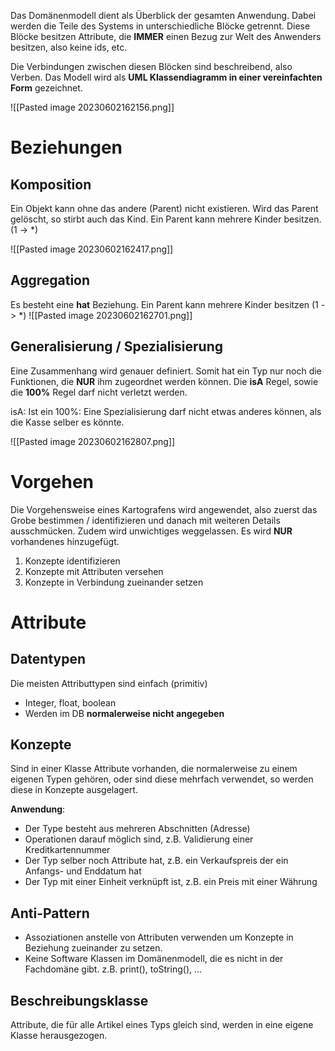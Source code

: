 Das Domänenmodell dient als Überblick der gesamten Anwendung. Dabei werden die Teile des Systems in unterschiedliche Blöcke getrennt. Diese Blöcke besitzen Attribute, die **IMMER** einen Bezug zur Welt des Anwenders besitzen, also keine ids, etc.

Die Verbindungen zwischen diesen Blöcken sind beschreibend, also Verben. Das Modell wird als **UML Klassendiagramm in einer vereinfachten Form** gezeichnet.

![[Pasted image 20230602162156.png]]

# Beziehungen

## Komposition
Ein Objekt kann ohne das andere (Parent) nicht existieren. Wird das Parent gelöscht, so stirbt auch das Kind. Ein Parent kann mehrere Kinder besitzen. (1 -> \*)

![[Pasted image 20230602162417.png]]

## Aggregation
Es besteht eine **hat** Beziehung. Ein Parent kann mehrere Kinder besitzen (1 -> \*) 
![[Pasted image 20230602162701.png]]

## Generalisierung / Spezialisierung
Eine Zusammenhang wird genauer definiert. Somit hat ein Typ nur noch die Funktionen, die **NUR** ihm zugeordnet werden können. Die **isA** Regel, sowie die **100%** Regel darf nicht verletzt werden.

isA: Ist ein
100%: Eine Spezialisierung darf nicht etwas anderes können, als die Kasse selber es könnte.

![[Pasted image 20230602162807.png]]

# Vorgehen
Die Vorgehensweise eines Kartografens wird angewendet, also zuerst das Grobe bestimmen / identifizieren und danach mit weiteren Details ausschmücken. Zudem wird unwichtiges weggelassen. Es wird **NUR** vorhandenes hinzugefügt.
1. Konzepte identifizieren
2. Konzepte mit Attributen versehen
3. Konzepte in Verbindung zueinander setzen

# Attribute

## Datentypen
Die meisten Attributtypen sind einfach (primitiv)
- Integer, float, boolean
- Werden im DB **normalerweise nicht angegeben**

## Konzepte
Sind in einer Klasse Attribute vorhanden, die normalerweise zu einem eigenen Typen gehören, oder sind diese mehrfach verwendet, so werden diese in Konzepte ausgelagert.

**Anwendung**:
- Der Type besteht aus mehreren Abschnitten (Adresse)
- Operationen darauf möglich sind, z.B. Validierung einer Kreditkartennummer
- Der Typ selber noch Attribute hat, z.B. ein Verkaufspreis der ein Anfangs- und Enddatum hat
- Der Typ mit einer Einheit verknüpft ist, z.B. ein Preis mit einer Währung

## Anti-Pattern
- Assoziationen anstelle von Attributen verwenden um Konzepte in Beziehung zueinander zu setzen.
- Keine Software Klassen im Domänenmodell, die es nicht in der Fachdomäne gibt. z.B. print(), toString(), …

## Beschreibungsklasse
Attribute, die für alle Artikel eines Typs gleich sind, werden in eine eigene Klasse herausgezogen.
